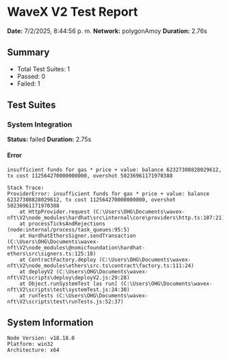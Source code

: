 # WaveX V2 Test Report

**Date:** 7/2/2025, 8:44:56 p. m.
**Network:** polygonAmoy
**Duration:** 2.76s

## Summary

- Total Test Suites: 1
- Passed: 0
- Failed: 1

## Test Suites

### System Integration

**Status:** failed
**Duration:** 2.75s

#### Error
```
insufficient funds for gas * price + value: balance 62327308828029612, tx cost 112564270000000000, overshot 50236961171970388

Stack Trace:
ProviderError: insufficient funds for gas * price + value: balance 62327308828029612, tx cost 112564270000000000, overshot 50236961171970388
    at HttpProvider.request (C:\Users\OHG\Documents\wavex-nft\V2\node_modules\hardhat\src\internal\core\providers\http.ts:107:21)
    at processTicksAndRejections (node:internal/process/task_queues:95:5)
    at HardhatEthersSigner.sendTransaction (C:\Users\OHG\Documents\wavex-nft\V2\node_modules\@nomicfoundation\hardhat-ethers\src\signers.ts:125:18)
    at ContractFactory.deploy (C:\Users\OHG\Documents\wavex-nft\V2\node_modules\ethers\src.ts\contract\factory.ts:111:24)
    at deployV2 (C:\Users\OHG\Documents\wavex-nft\V2\scripts\deploy\deployV2.js:29:28)
    at Object.runSystemTest [as run] (C:\Users\OHG\Documents\wavex-nft\V2\scripts\test\systemTest.js:24:30)
    at runTests (C:\Users\OHG\Documents\wavex-nft\V2\scripts\test\runTests.js:52:37)
```

## System Information

```
Node Version: v18.18.0
Platform: win32
Architecture: x64
```